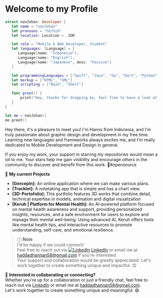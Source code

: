 <!--
**HadHanns/HadHanns** is a ✨ _special_ ✨ repository because its `README.md` (this file) appears on your GitHub profile.

Here are some ideas to get you started:

- 🔭 I’m currently working on ...
- 🌱 I’m currently learning ...
- 👯 I’m looking to collaborate on ...
- 🤔 I’m looking for help with ...
- 💬 Ask me about ...
- 📫 How to reach me: ...
- 😄 Pronouns: ...
- ⚡ Fun fact: ...
-->

# Welcome to my Profile

```swift
struct nonJohan: Developer {
   let name = "nonJohan"
   let pronouns = "he/him"
   let location: Location = .IDR 

   let role = "Mobile & Web Developer, Student"
   let languages: [Language] = [
      Language(name: "Indonesia"), 
      Language(name: "English"), 
      Language(name: "Japanese", desc: "Passive")
   ]

   let programmingLanguages = ["Swift", "Java", "Go", "Dart", "Python", "SQL", "React"]
   let markup = ["HTML", "XML"]
   let scripting = ["Bash", "Shell"]

   func greet() {
       print("Hey, thanks for dropping by, feel free to have a look at my work! 👋")
   }
}

let me = nonJohan()
me.greet()
```

Hey there, it's a pleasure to meet you! I'm Hanns from Indonesia, and I'm truly passionate about graphic design and development in my free time. Learning new languages and frameworks always excites me, and I'm really dedicated to Mobile Development and Design in general.

If you enjoy my work, your support in starring my repositories would mean a lot to me. Your stars help me gain visibility and encourage others in the community to discover and benefit from this work. 🌟#opensource

🚀 **My current Projects**
- **[GercepIn]:** An online application where we can make various plans.
- **[Tracklet]:** A notetaking app that is simple and has a chart view.
- **[3D-Portofolio]:** This portfolio features 3D works that combine detail, technical expertise in models, animation and digital visualization
- **[Keruh | Platform for Mental Health]:** An AI-powered platform focused on mental health awareness and support, providing personalized insights, resources, and a safe environment for users to explore and manage their mental well-being. Using advanced AI, Keruh offers tools like mental health tips, and interactive resources to promote understanding, self-care, and emotional resilience.

> ⓘ **Note**  
I'd be happy if we could connect!  
Feel free to reach out via [![LinkedIn](https://img.icons8.com/ios-filled/16/000000/linkedin.png)](https://www.linkedin.com/in/haddad-hannan) [LinkedIn](https://www.linkedin.com/in/haddad-hannan) or email me at [haddadhannan58@gmail.com](mailto:haddadhannan58@gmail.com) if you're interested.  
Your support and collaboration would be greatly appreciated. Let's work together to create something unique and impactful. 😊

💪 **Interested in collaborating or connecting?** <br/>
Whether you're up for a collaboration or just a friendly chat, feel free to reach out via [LinkedIn](https://www.linkedin.com/in/haddad-hannan) or email me at [haddadhannan58@gmail.com](mailto:haddadhannan58@gmail.com).  
Let's work together to create something unique and meaningful. 😄

<!-- **Let's Connect** 🤝   -->
<!-- [![LinkedIn](https://img.icons8.com/ios-filled/50/000000/linkedin.png)]() -->

